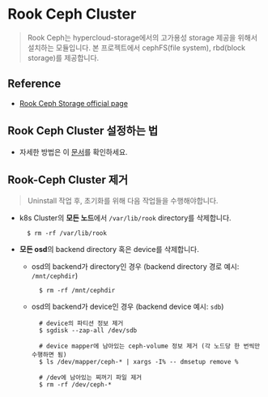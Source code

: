 # Rook Ceph Cluster

> Rook Ceph는 hypercloud-storage에서의 고가용성 storage 제공을 위해서 설치하는 모듈입니다. 본 프로젝트에서 cephFS(file system), rbd(block storage)를 제공합니다.

## Reference

* [Rook Ceph Storage official page](https://rook.github.io/docs/rook/v1.3/ceph-storage.html)

## Rook Ceph Cluster 설정하는 법

* 자세한 방법은 이 [문서](./ceph-cluster-setting.md)를 확인하세요.

## Rook-Ceph Cluster 제거

> Uninstall 작업 후, 초기화를 위해 다음 작업들을 수행해야합니다.

- k8s Cluster의 <strong>모든 노드</strong>에서 `/var/lib/rook` directory를 삭제합니다.

  ```shell
    $ rm -rf /var/lib/rook
  ```
- <strong>모든 osd</strong>의 backend directory 혹은 device를 삭제합니다.
  * osd의 backend가 directory인 경우 (backend directory 경로 예시: `/mnt/cephdir`)

    ```shell
      $ rm -rf /mnt/cephdir
    ```
  * osd의 backend가 device인 경우 (backend device 예시: `sdb`)

    ```shell
      # device의 파티션 정보 제거
      $ sgdisk --zap-all /dev/sdb

      # device mapper에 남아있는 ceph-volume 정보 제거 (각 노드당 한 번씩만 수행하면 됨)
      $ ls /dev/mapper/ceph-* | xargs -I% -- dmsetup remove %

      # /dev에 남아있는 찌꺼기 파일 제거
      $ rm -rf /dev/ceph-*
    ```
